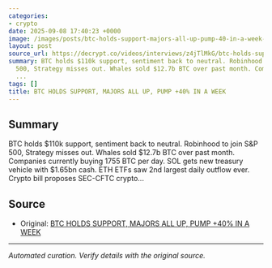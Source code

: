 ```yaml
---
categories:
- crypto
date: 2025-09-08 17:40:23 +0000
image: /images/posts/btc-holds-support-majors-all-up-pump-40-in-a-week-d011548b.jpg
layout: post
source_url: https://decrypt.co/videos/interviews/z4jTlMkG/btc-holds-support-majors-all-up-pump-40-in-a-week
summary: BTC holds $110k support, sentiment back to neutral. Robinhood to join S&P
  500, Strategy misses out. Whales sold $12.7b BTC over past month. Companies currently
  ...
tags: []
title: BTC HOLDS SUPPORT, MAJORS ALL UP, PUMP +40% IN A WEEK
---
```


## Summary

BTC holds $110k support, sentiment back to neutral. Robinhood to join S&P 500, Strategy misses out. Whales sold $12.7b BTC over past month. Companies currently buying 1755 BTC per day. SOL gets new treasury vehicle with $1.65bn cash. ETH ETFs saw 2nd largest daily outflow ever. Crypto bill proposes SEC-CFTC crypto...

## Source

- Original: [BTC HOLDS SUPPORT, MAJORS ALL UP, PUMP +40% IN A WEEK](https://decrypt.co/videos/interviews/z4jTlMkG/btc-holds-support-majors-all-up-pump-40-in-a-week)


---

*Automated curation. Verify details with the original source.*
